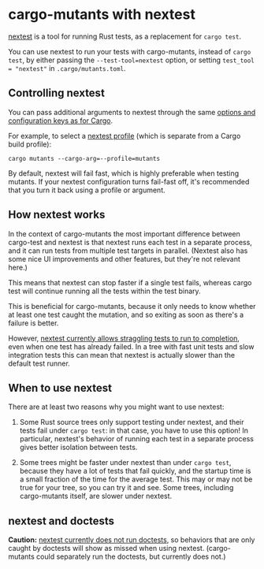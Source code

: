 # cargo-mutants with nextest

[nextest](https://nexte.st) is a tool for running Rust tests, as a replacement for `cargo test`.

You can use nextest to run your tests with cargo-mutants, instead of `cargo test`, by either passing the `--test-tool=nextest` option, or setting `test_tool = "nextest"` in `.cargo/mutants.toml`.

## Controlling nextest

You can pass additional arguments to nextest through the same [options and configuration keys as for Cargo](cargo-args.md).

For example, to select a [nextest profile](https://nexte.st/docs/configuration/?h=profile#profiles) (which is separate from a Cargo build profile):

    cargo mutants --cargo-arg=--profile=mutants

By default, nextest will fail fast, which is highly preferable when testing mutants. If your nextest configuration turns fail-fast off, it's recommended that you turn it back using a profile or argument.

## How nextest works

In the context of cargo-mutants the most important difference between cargo-test and nextest is that nextest runs each test in a separate process, and it can run tests from multiple test targets in parallel. (Nextest also has some nice UI improvements and other features, but they're not relevant here.)

This means that nextest can stop faster if a single test fails, whereas cargo test will continue running all the tests within the test binary.

This is beneficial for cargo-mutants, because it only needs to know whether at least one test caught the mutation, and so exiting as soon as there's a failure is better.

However, [nextest currently allows straggling tests to run to completion](https://github.com/nextest-rs/nextest/discussions/2482), even when one test has already failed. In a tree with fast unit tests and slow integration tests this can mean that nextest is actually slower than the default test runner.

## When to use nextest

There are at least two reasons why you might want to use nextest:

1. Some Rust source trees only support testing under nextest, and their tests fail under `cargo test`: in that case, you have to use this option! In particular, nextest's behavior of running each test in a separate process gives better isolation between tests.

2. Some trees might be faster under nextest than under `cargo test`, because they have a lot of tests that fail quickly, and the startup time is a small fraction of the time for the average test. This may or may not be true for your tree, so you can try it and see. Some trees, including cargo-mutants itself, are slower under nextest.

## nextest and doctests

**Caution:** [nextest currently does not run doctests](https://github.com/nextest-rs/nextest/issues/16), so behaviors that are only caught by doctests will show as missed when using nextest. (cargo-mutants could separately run the doctests, but currently does not.)
